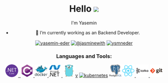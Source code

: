 ###


<div id="profile-views" align="center">
<h1>
  Hello
  <img src="https://media.giphy.com/media/hvRJCLFzcasrR4ia7z/giphy.gif" width="30px"/>
</h1>
 I'm Yasemin


- 🔭 I’m currently working as an Backend Developer.



<p align="center">
<a href="https://www.linkedin.com/in/yasemin-eder-646302103/" target="_blank"><img align="center" src="https://raw.githubusercontent.com/rahuldkjain/github-profile-readme-generator/master/src/images/icons/Social/linked-in-alt.svg" alt="yasemin-eder" height="40" width="40" /></a>
<a href="https://medium.com/@jasminewith" target="_blank"><img align="center" src="https://raw.githubusercontent.com/rahuldkjain/github-profile-readme-generator/master/src/images/icons/Social/medium.svg" alt="@jasminewith" height="40" width="40" /></a>
<a href="https://www.hackerrank.com/ysmneder?hr_r=1" target="_blank"><img align="center" src="https://cdn.jsdelivr.net/npm/simple-icons@3.0.1/icons/hackerearth.svg" alt="ysmneder" height="40" width="40" /></a>
</p>

 <h3 align="center">Languages and Tools:</h3>
<p align="center"> <a href="https://developer.android.com" target="_blank" rel="noreferrer">
  <img src="https://github.com/devicons/devicon/blob/master/icons/dotnetcore/dotnetcore-original.svg" title="DotnetCore" alt="DotnetCore" width="40" height="40"/>&nbsp;
<img src="https://raw.githubusercontent.com/devicons/devicon/master/icons/csharp/csharp-original.svg" alt="csharp" width="40" height="40"/> </a> <a href="https://www.docker.com/" target="_blank" rel="noreferrer"> <img src="https://raw.githubusercontent.com/devicons/devicon/master/icons/docker/docker-original-wordmark.svg" alt="docker" width="40" height="40"/> </a> <a href="https://dotnet.microsoft.com/" target="_blank" rel="noreferrer"> <img src="https://raw.githubusercontent.com/devicons/devicon/master/icons/dot-net/dot-net-original-wordmark.svg" alt="dotnet" width="40" height="40"/> </a> <a href="https://golang.org" target="_blank" rel="noreferrer"> <img src="https://raw.githubusercontent.com/devicons/devicon/master/icons/go/go-original.svg" alt="go" width="40" height="40"/>v</a> <a href="https://kubernetes.io" target="_blank" rel="noreferrer"> <img src="https://www.vectorlogo.zone/logos/kubernetes/kubernetes-icon.svg" alt="kubernetes" width="40" height="40"/></a> <a href="https://www.microsoft.com/en-us/sql-server" target="_blank" rel="noreferrer"> </a> <a href="https://www.postgresql.org" target="_blank" rel="noreferrer"> <img src="https://raw.githubusercontent.com/devicons/devicon/master/icons/postgresql/postgresql-original-wordmark.svg" alt="postgresql" width="40" height="40"/><img src="https://github.com/devicons/devicon/blob/master/icons/react/react-original.svg" title="React" alt="React" width="40" height="40"/>&nbsp;<img src="https://github.com/devicons/devicon/blob/master/icons/apachekafka/apachekafka-original-wordmark.svg" title="Kafka" alt="Kafka" width="40" height="40"/>&nbsp;<img src="https://github.com/devicons/devicon/blob/master/icons/git/git-original-wordmark.svg" title="Git" **alt="Git" width="40" height="40"/>
</p>

 </div>


<div id="profile-views" align="center">
<img src="https://komarev.com/ghpvc/?username=ysmneder&style=flat-square&color=blue" alt=""/>
 </div>


